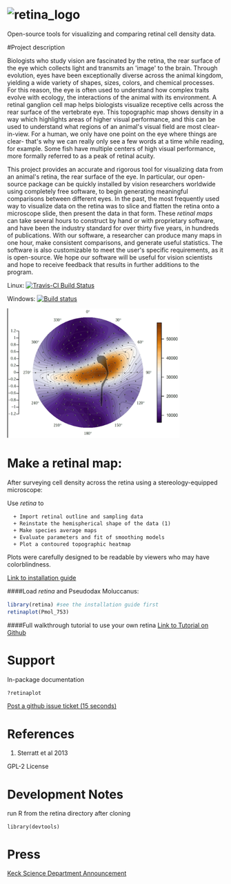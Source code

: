 ![retina_logo](https://cloud.githubusercontent.com/assets/4623063/8342959/8206dd04-1a85-11e5-8d00-d58866c99d66.jpg)
======
Open-source tools for visualizing and comparing retinal cell density data.

#Project description

Biologists who study vision are fascinated by the retina, the rear surface of the eye which collects light and transmits an 'image' to the brain. Through evolution, eyes have been exceptionally diverse across the animal kingdom, yielding a wide variety of shapes, sizes, colors, and chemical processes. For this reason, the eye is often used to understand how complex traits evolve with ecology, the interactions of the animal with its environment. A retinal ganglion cell map helps biologists visualize receptive cells across the rear surface of the vertebrate eye. This topographic map shows density in a way which highlights areas of higher visual performance, and this can be used to understand what regions of an animal's visual field are most clear-in-view. For a human, we only have one point on the eye where things are clear- that's why we can really only see a few words at a time while reading, for example. Some fish have multiple centers of high visual performance, more formally referred to as a peak of retinal acuity.

This project provides an accurate and rigorous tool for visualizing data from an animal's retina, the rear surface of the eye. In particular, our open-source package can be quickly installed by vision researchers worldwide using completely free software, to begin generating meaningful comparisons between different eyes. In the past, the most frequently used way to visualize data on the retina was to slice and flatten the retina onto a microscope slide, then present the data in that form. These _retinal maps_ can take several hours to construct by hand or with proprietary software, and have been the industry standard for over thirty five years, in hundreds of publications. With our software, a researcher can produce many maps in one hour, make consistent comparisons, and generate useful statistics. The software is also customizable to meet the user's specific requirements, as it is open-source. We hope our software will be useful for vision scientists and hope to receive feedback that results in further additions to the program.

Linux: [![Travis-CI Build Status](https://travis-ci.org/bcohn12/retina.png?branch=master)](https://travis-ci.org/bcohn12/retina)

Windows: [![Build status](https://ci.appveyor.com/api/projects/status/v7vav80absnsh9jf?svg=true)](https://ci.appveyor.com/project/bcohn12/retina)

<img src="tutorial_pix/retina_plot_output_pmol753.jpg" width=400 alt="some_text">

Make a retinal map:
======
After surveying cell density across the retina using a stereology-equipped microscope:

Use _retina_ to

      + Import retinal outline and sampling data
      + Reinstate the hemispherical shape of the data (1)
      + Make species average maps
      + Evaluate parameters and fit of smoothing models
      + Plot a contoured topographic heatmap

Plots were carefully designed to be readable by viewers who may have colorblindness.

[Link to installation guide](install.md "Installation Page")

####Load _retina_ and  Pseudodax Moluccanus:
```R
library(retina) #see the installation guide first
retinaplot(Pmol_753)
```
####Full walkthrough tutorial to use your own retina
[Link to Tutorial on Github](tutorial.md "Tutorial.md")

Support
=====
In-package documentation
```R
?retinaplot
```
[Post a github issue ticket (15 seconds)](https://github.com/bcohn12/retina/issues/new "Post an issue ticket")



References
=====
1. Sterratt et al 2013

GPL-2 License


Development Notes
=====
run R from the retina directory after cloning
```
library(devtools)
```

Press
=====
[Keck Science Department Announcement](http://www.kecksci.claremont.edu/News/Newsdetail.asp?NewsID=92 "KSD")

